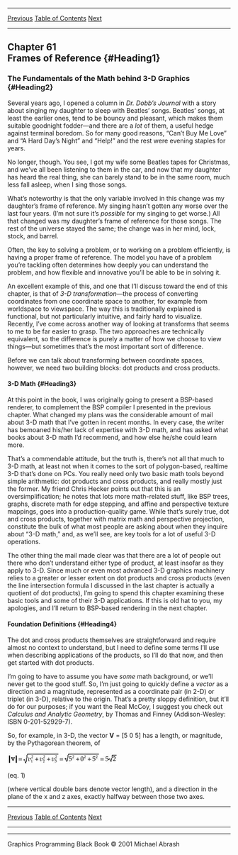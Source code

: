   ------------------------ --------------------------------- --------------------
  [Previous](60-04.html)   [Table of Contents](index.html)   [Next](61-02.html)
  ------------------------ --------------------------------- --------------------

Chapter 61\
 Frames of Reference {#Heading1}
--------------------

### The Fundamentals of the Math behind 3-D Graphics {#Heading2}

Several years ago, I opened a column in *Dr. Dobb’s Journal* with a
story about singing my daughter to sleep with Beatles’ songs. Beatles’
songs, at least the earlier ones, tend to be bouncy and pleasant, which
makes them suitable goodnight fodder—and there are a *lot* of them, a
useful hedge against terminal boredom. So for many good reasons, “Can’t
Buy Me Love” and “A Hard Day’s Night” and “Help!” and the rest were
evening staples for years.

No longer, though. You see, I got my wife some Beatles tapes for
Christmas, and we’ve all been listening to them in the car, and now that
my daughter has heard the real thing, she can barely stand to be in the
same room, much less fall asleep, when I sing those songs.

What’s noteworthy is that the only variable involved in this change was
my daughter’s frame of reference. My singing hasn’t gotten any worse
over the last four years. (I’m not sure it’s *possible* for my singing
to get worse.) All that changed was my daughter’s frame of reference for
those songs. The rest of the universe stayed the same; the change was in
her mind, lock, stock, and barrel.

Often, the key to solving a problem, or to working on a problem
efficiently, is having a proper frame of reference. The model you have
of a problem you’re tackling often determines how deeply you can
understand the problem, and how flexible and innovative you’ll be able
to be in solving it.

An excellent example of this, and one that I’ll discuss toward the end
of this chapter, is that of *3-D transformation*—the process of
converting coordinates from one coordinate space to another, for example
from worldspace to viewspace. The way this is traditionally explained is
functional, but not particularly intuitive, and fairly hard to
visualize. Recently, I’ve come across another way of looking at
transforms that seems to me to be far easier to grasp. The two
approaches are technically equivalent, so the difference is purely a
matter of how we choose to view things—but sometimes that’s the most
important sort of difference.

Before we can talk about transforming between coordinate spaces,
however, we need two building blocks: dot products and cross products.

#### 3-D Math {#Heading3}

At this point in the book, I was originally going to present a BSP-based
renderer, to complement the BSP compiler I presented in the previous
chapter. What changed my plans was the considerable amount of mail about
3-D math that I’ve gotten in recent months. In every case, the writer
has bemoaned his/her lack of expertise with 3-D math, and has asked what
books about 3-D math I’d recommend, and how else he/she could learn
more.

That’s a commendable attitude, but the truth is, there’s not all that
much to 3-D math, at least not when it comes to the sort of
polygon-based, realtime 3-D that’s done on PCs. You really need only two
basic math tools beyond simple arithmetic: dot products and cross
products, and really mostly just the former. My friend Chris Hecker
points out that this is an oversimplification; he notes that lots more
math-related stuff, like BSP trees, graphs, discrete math for edge
stepping, and affine and perspective texture mappings, goes into a
production-quality game. While that’s surely true, dot and cross
products, together with matrix math and perspective projection,
constitute the bulk of what most people are asking about when they
inquire about “3-D math,” and, as we’ll see, are key tools for a lot of
useful 3-D operations.

The other thing the mail made clear was that there are a lot of people
out there who don’t understand either type of product, at least insofar
as they apply to 3-D. Since much or even most advanced 3-D graphics
machinery relies to a greater or lesser extent on dot products and cross
products (even the line intersection formula I discussed in the last
chapter is actually a quotient of dot products), I’m going to spend this
chapter examining these basic tools and some of their 3-D applications.
If this is old hat to you, my apologies, and I’ll return to BSP-based
rendering in the next chapter.

#### Foundation Definitions {#Heading4}

The dot and cross products themselves are straightforward and require
almost no context to understand, but I need to define some terms I’ll
use when describing applications of the products, so I’ll do that now,
and then get started with dot products.

I’m going to have to assume you have *some* math background, or we’ll
never get to the good stuff. So, I’m just going to quickly define a
*vector* as a direction and a magnitude, represented as a coordinate
pair (in 2-D) or triplet (in 3-D), relative to the origin. That’s a
pretty sloppy definition, but it’ll do for our purposes; if you want the
Real McCoy, I suggest you check out *Calculus and Analytic Geometry*, by
Thomas and Finney (Addison-Wesley: ISBN 0-201-52929-7).

So, for example, in 3-D, the vector **V** = [5 0 5] has a length, or
magnitude, by the Pythagorean theorem, of

![](images/61-01d.jpg)

(eq. 1)

(where vertical double bars denote vector length), and a direction in
the plane of the x and z axes, exactly halfway between those two axes.

  ------------------------ --------------------------------- --------------------
  [Previous](60-04.html)   [Table of Contents](index.html)   [Next](61-02.html)
  ------------------------ --------------------------------- --------------------

* * * * *

Graphics Programming Black Book © 2001 Michael Abrash
